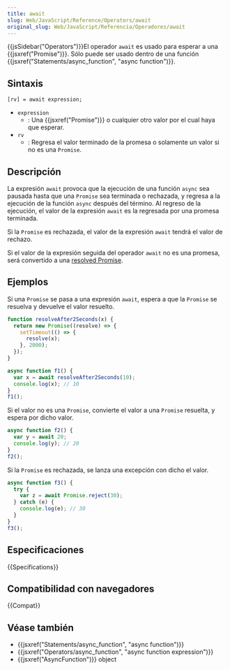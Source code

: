 ```yaml
---
title: await
slug: Web/JavaScript/Reference/Operators/await
original_slug: Web/JavaScript/Referencia/Operadores/await
---
```


{{jsSidebar("Operators")}}El operador `await` es usado para esperar a una {{jsxref("Promise")}}. Sólo puede ser usado dentro de una función {{jsxref("Statements/async_function", "async function")}}.

## Sintaxis

```
[rv] = await expression;
```

- `expression`
  - : Una {{jsxref("Promise")}} o cualquier otro valor por el cual haya que esperar.
- `rv`
  - : Regresa el valor terminado de la promesa o solamente un valor si no es una `Promise`.

## Descripción

La expresión `await` provoca que la ejecución de una función `async` sea pausada hasta que una `Promise` sea terminada o rechazada, y regresa a la ejecución de la función `async` después del término. Al regreso de la ejecución, el valor de la expresión `await` es la regresada por una promesa terminada.

Si la `Promise` es rechazada, el valor de la expresión `await` tendrá el valor de rechazo.

Si el valor de la expresión seguida del operador `await` no es una promesa, será convertido a una [resolved Promise](/es/docs/Web/JavaScript/Reference/Global_Objects/Promise/resolve).

## Ejemplos

Si una `Promise` se pasa a una expresión `await`, espera a que la `Promise` se resuelva y devuelve el valor resuelto.

```js
function resolveAfter2Seconds(x) {
  return new Promise((resolve) => {
    setTimeout(() => {
      resolve(x);
    }, 2000);
  });
}

async function f1() {
  var x = await resolveAfter2Seconds(10);
  console.log(x); // 10
}
f1();
```

Si el valor no es una `Promise`, convierte el valor a una `Promise` resuelta, y espera por dicho valor.

```js
async function f2() {
  var y = await 20;
  console.log(y); // 20
}
f2();
```

Si la `Promise` es rechazada, se lanza una excepción con dicho el valor.

```js
async function f3() {
  try {
    var z = await Promise.reject(30);
  } catch (e) {
    console.log(e); // 30
  }
}
f3();
```

## Especificaciones

{{Specifications}}

## Compatibilidad con navegadores

{{Compat}}

## Véase también

- {{jsxref("Statements/async_function", "async function")}}
- {{jsxref("Operators/async_function", "async function expression")}}
- {{jsxref("AsyncFunction")}} object
